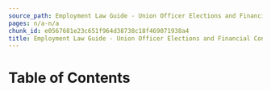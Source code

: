 ```yaml
---
source_path: Employment Law Guide - Union Officer Elections and Financial Controls.md
pages: n/a-n/a
chunk_id: e0567681e23c651f964d38738c18f469071938a4
title: Employment Law Guide - Union Officer Elections and Financial Controls
---
```

# Table of Contents
